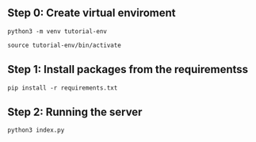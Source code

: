 ## Step 0: Create virtual enviroment

`python3 -m venv tutorial-env`

`source tutorial-env/bin/activate`

## Step 1: Install packages from the requirementss

`pip install -r requirements.txt`

## Step 2: Running the server

`python3 index.py`
